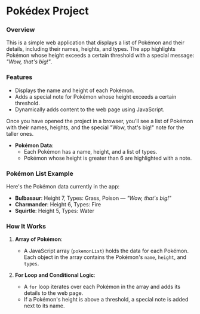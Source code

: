 # Pokédex Project

### Overview

This is a simple web application that displays a list of Pokémon and their details, including their names, heights, and types. The app highlights Pokémon whose height exceeds a certain threshold with a special message: _"Wow, that's big!"_.

### Features

- Displays the name and height of each Pokémon.
- Adds a special note for Pokémon whose height exceeds a certain threshold.
- Dynamically adds content to the web page using JavaScript.

Once you have opened the project in a browser, you’ll see a list of Pokémon with their names, heights, and the special "Wow, that's big!" note for the taller ones.

- **Pokémon Data**:
  - Each Pokémon has a name, height, and a list of types.
  - Pokémon whose height is greater than 6 are highlighted with a note.

### Pokémon List Example

Here's the Pokémon data currently in the app:

- **Bulbasaur**: Height 7, Types: Grass, Poison — _"Wow, that's big!"_
- **Charmander**: Height 6, Types: Fire
- **Squirtle**: Height 5, Types: Water

### How It Works

1. **Array of Pokémon**:

   - A JavaScript array (`pokemonList`) holds the data for each Pokémon. Each object in the array contains the Pokémon's `name`, `height`, and `types`.

2. **For Loop and Conditional Logic**:
   - A `for` loop iterates over each Pokémon in the array and adds its details to the web page.
   - If a Pokémon's height is above a threshold, a special note is added next to its name.
